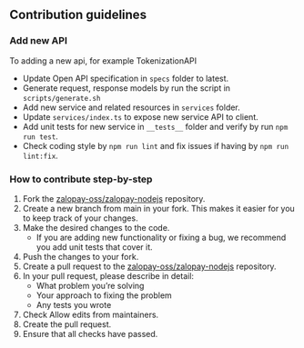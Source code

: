 ## Contribution guidelines

### Add new API
To adding a new api, for example TokenizationAPI
- Update Open API specification in `specs` folder to latest.
- Generate request, response models by run the script in `scripts/generate.sh`
- Add new service and related resources in `services` folder.
- Update `services/index.ts` to expose new service API to client.
- Add unit tests for new service in `__tests__` folder and verify by run `npm run test`.
- Check coding style by `npm run lint` and fix issues if having by `npm run lint:fix`.

### How to contribute step-by-step
1. Fork the [zalopay-oss/zalopay-nodejs](https://github.com/zalopay-oss/zalopay-nodejs) repository.
2. Create a new branch from main in your fork. This makes it easier for you to keep track of your changes.
3. Make the desired changes to the code.
   - If you are adding new functionality or fixing a bug, we recommend you add unit tests that cover it.
4. Push the changes to your fork.
5. Create a pull request to the [zalopay-oss/zalopay-nodejs](https://github.com/zalopay-oss/zalopay-nodejs) repository.
6. In your pull request, please describe in detail:
   - What problem you’re solving
   - Your approach to fixing the problem
   - Any tests you wrote
7. Check Allow edits from maintainers.
8. Create the pull request.
9. Ensure that all checks have passed.

